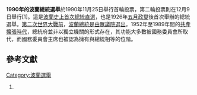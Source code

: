 **1990年的波蘭總統選舉**於1990年11月25日舉行首輪投票，第二輪投票則在12月9日舉行\[1\]。這是[波蘭史上首次總統直選](https://zh.wikipedia.org/wiki/波蘭 "wikilink")，也是1926年[五月政變](../Page/五月政變.md "wikilink")後首次舉辦的總統選舉。[第二次世界大戰前](https://zh.wikipedia.org/wiki/第二次世界大戰 "wikilink")，[波蘭總統是由](../Page/波兰总统列表.md "wikilink")[眾議院選出](../Page/众议院_\(波兰\).md "wikilink")。1952年至1989年間的[共產擴張時代](../Page/波兰人民共和国.md "wikilink")，總統府並非以獨立機關的形式存在，其功能大多數被國務委員會所取代，而國務委員會主席也被認為擁有與總統相等的位階。

## 參考文獻

[Category:波蘭選舉](https://zh.wikipedia.org/wiki/Category:波蘭選舉 "wikilink")

1.